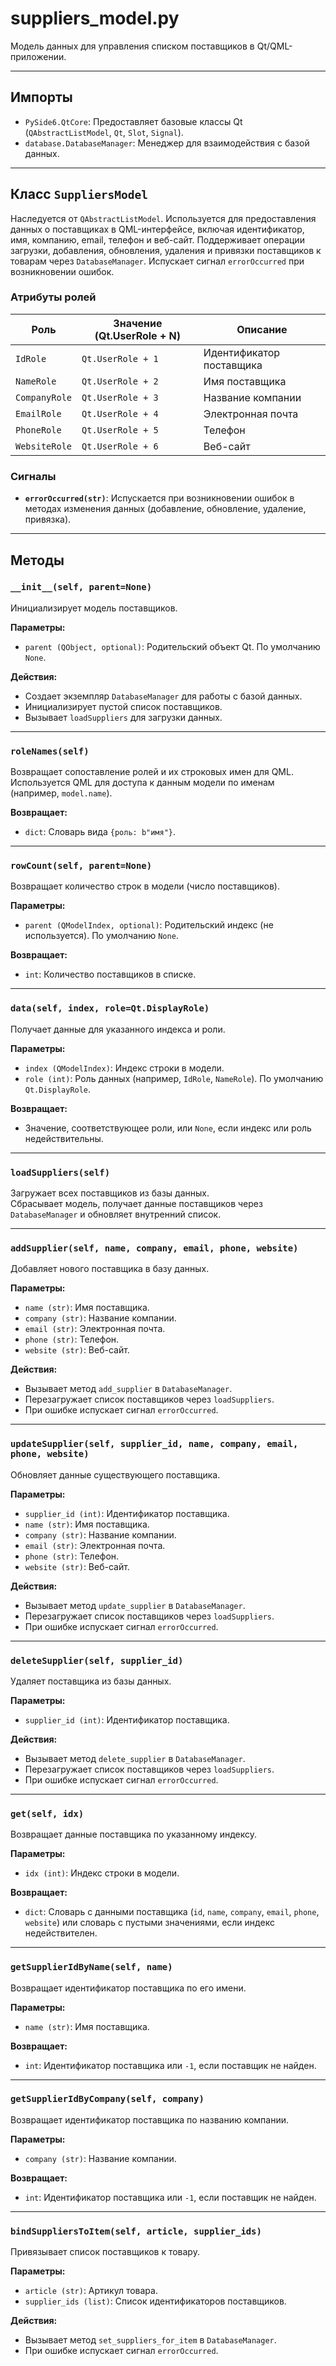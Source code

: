 # suppliers_model.py

Модель данных для управления списком поставщиков в Qt/QML-приложении.

---

## Импорты

- `PySide6.QtCore`: Предоставляет базовые классы Qt (`QAbstractListModel`, `Qt`, `Slot`, `Signal`).
- `database.DatabaseManager`: Менеджер для взаимодействия с базой данных.

---

## Класс `SuppliersModel`

Наследуется от `QAbstractListModel`. Используется для предоставления данных о поставщиках в QML-интерфейсе, включая идентификатор, имя, компанию, email, телефон и веб-сайт. Поддерживает операции загрузки, добавления, обновления, удаления и привязки поставщиков к товарам через `DatabaseManager`. Испускает сигнал `errorOccurred` при возникновении ошибок.

### Атрибуты ролей

| Роль           | Значение (Qt.UserRole + N) | Описание                     |
|----------------|----------------------------|------------------------------|
| `IdRole`       | `Qt.UserRole + 1`          | Идентификатор поставщика     |
| `NameRole`     | `Qt.UserRole + 2`          | Имя поставщика               |
| `CompanyRole`  | `Qt.UserRole + 3`          | Название компании            |
| `EmailRole`    | `Qt.UserRole + 4`          | Электронная почта            |
| `PhoneRole`    | `Qt.UserRole + 5`          | Телефон                      |
| `WebsiteRole`  | `Qt.UserRole + 6`          | Веб-сайт                     |

### Сигналы

- **`errorOccurred(str)`**: Испускается при возникновении ошибок в методах изменения данных (добавление, обновление, удаление, привязка).

---

## Методы

### `__init__(self, parent=None)`

Инициализирует модель поставщиков.

**Параметры:**  
- `parent (QObject, optional)`: Родительский объект Qt. По умолчанию `None`.

**Действия:**  
- Создает экземпляр `DatabaseManager` для работы с базой данных.  
- Инициализирует пустой список поставщиков.  
- Вызывает `loadSuppliers` для загрузки данных.

---

### `roleNames(self)`

Возвращает сопоставление ролей и их строковых имен для QML.  
Используется QML для доступа к данным модели по именам (например, `model.name`).

**Возвращает:**  
- `dict`: Словарь вида `{роль: b"имя"}`.

---

### `rowCount(self, parent=None)`

Возвращает количество строк в модели (число поставщиков).

**Параметры:**  
- `parent (QModelIndex, optional)`: Родительский индекс (не используется). По умолчанию `None`.

**Возвращает:**  
- `int`: Количество поставщиков в списке.

---

### `data(self, index, role=Qt.DisplayRole)`

Получает данные для указанного индекса и роли.

**Параметры:**  
- `index (QModelIndex)`: Индекс строки в модели.
- `role (int)`: Роль данных (например, `IdRole`, `NameRole`). По умолчанию `Qt.DisplayRole`.

**Возвращает:**  
- Значение, соответствующее роли, или `None`, если индекс или роль недействительны.

---

### `loadSuppliers(self)`

Загружает всех поставщиков из базы данных.  
Сбрасывает модель, получает данные поставщиков через `DatabaseManager` и обновляет внутренний список.

---

### `addSupplier(self, name, company, email, phone, website)`

Добавляет нового поставщика в базу данных.

**Параметры:**  
- `name (str)`: Имя поставщика.
- `company (str)`: Название компании.
- `email (str)`: Электронная почта.
- `phone (str)`: Телефон.
- `website (str)`: Веб-сайт.

**Действия:**  
- Вызывает метод `add_supplier` в `DatabaseManager`.  
- Перезагружает список поставщиков через `loadSuppliers`.  
- При ошибке испускает сигнал `errorOccurred`.

---

### `updateSupplier(self, supplier_id, name, company, email, phone, website)`

Обновляет данные существующего поставщика.

**Параметры:**  
- `supplier_id (int)`: Идентификатор поставщика.
- `name (str)`: Имя поставщика.
- `company (str)`: Название компании.
- `email (str)`: Электронная почта.
- `phone (str)`: Телефон.
- `website (str)`: Веб-сайт.

**Действия:**  
- Вызывает метод `update_supplier` в `DatabaseManager`.  
- Перезагружает список поставщиков через `loadSuppliers`.  
- При ошибке испускает сигнал `errorOccurred`.

---

### `deleteSupplier(self, supplier_id)`

Удаляет поставщика из базы данных.

**Параметры:**  
- `supplier_id (int)`: Идентификатор поставщика.

**Действия:**  
- Вызывает метод `delete_supplier` в `DatabaseManager`.  
- Перезагружает список поставщиков через `loadSuppliers`.  
- При ошибке испускает сигнал `errorOccurred`.

---

### `get(self, idx)`

Возвращает данные поставщика по указанному индексу.

**Параметры:**  
- `idx (int)`: Индекс строки в модели.

**Возвращает:**  
- `dict`: Словарь с данными поставщика (`id`, `name`, `company`, `email`, `phone`, `website`) или словарь с пустыми значениями, если индекс недействителен.

---

### `getSupplierIdByName(self, name)`

Возвращает идентификатор поставщика по его имени.

**Параметры:**  
- `name (str)`: Имя поставщика.

**Возвращает:**  
- `int`: Идентификатор поставщика или `-1`, если поставщик не найден.

---

### `getSupplierIdByCompany(self, company)`

Возвращает идентификатор поставщика по названию компании.

**Параметры:**  
- `company (str)`: Название компании.

**Возвращает:**  
- `int`: Идентификатор поставщика или `-1`, если поставщик не найден.

---

### `bindSuppliersToItem(self, article, supplier_ids)`

Привязывает список поставщиков к товару.

**Параметры:**  
- `article (str)`: Артикул товара.
- `supplier_ids (list)`: Список идентификаторов поставщиков.

**Действия:**  
- Вызывает метод `set_suppliers_for_item` в `DatabaseManager`.  
- При ошибке испускает сигнал `errorOccurred`.